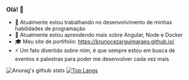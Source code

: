 ### Olá! 👋

- 🔭 Atualmente estou trabalhando no desenvolvimento de minhas habilidades de programação
- 🌱 Atualmente estou aprendendo mais sobre Angular, Node e Docker
- 🎓 Meu site de portifolio: https://brunocezarguimaraes.github.io/
- ⚡ Um fato divertido sobre mim, é que sempre estou em busca de eventos e palestras para poder me desenvolver cada vez mais

![Anurag's github stats](https://github-readme-stats.vercel.app/api?username=BrunoCezarGuimaraes&theme=algolia&show_icons=true)
[![Top Langs](https://github-readme-stats.vercel.app/api/top-langs/?username=BrunoCezarGuimaraes&theme=algolia&show_icons=true)](https://github.com/BrunoCezarGuimaraes/github-readme-stats&cache_seconds=86400&theme=algolia)



<!--
**BrunoCezarGuimaraes/BrunoCezarGuimaraes** is a ✨ _special_ ✨ repository because its `README.md` (this file) appears on your GitHub profile.

Here are some ideas to get you started:

- 🔭 I’m currently working on ...
- 🌱 I’m currently learning ...
- 👯 I’m looking to collaborate on ...
- 🤔 I’m looking for help with ...
- 💬 Ask me about ...
- 📫 How to reach me: ...
- 😄 Pronouns: ...
- ⚡ Fun fact: ...
-->
